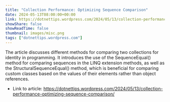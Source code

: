 ```yaml
---
title: "Collection Performance: Optimizing Sequence Comparison"
date: 2024-05-13T08:00:00+00:00
link: https://dotnettips.wordpress.com/2024/05/13/collection-performance-optimizing-sequence-comparison/
showShare: false
showReadTime: false
thumbnail: images/misc.png
tags: ["dotnettips.wordpress.com"]
---
```

The article discusses different methods for comparing two collections for identity in programming. It introduces the use of the SequenceEqual() method for comparing sequences in the LINQ extension methods, as well as the StructuralSequenceEqual() method, which is beneficial for comparing custom classes based on the values of their elements rather than object references.

- Link to article: https://dotnettips.wordpress.com/2024/05/13/collection-performance-optimizing-sequence-comparison/
